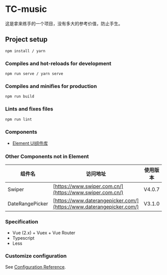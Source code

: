 # TC-music
这是拿来练手的一个项目，没有多大的参考价值，防止手生。

## Project setup
```
npm install / yarn
```

### Compiles and hot-reloads for development
```
npm run serve / yarn serve
```

### Compiles and minifies for production
```
npm run build
```

### Lints and fixes files
```
npm run lint
```
### Components

- [Element UI组件库](https://element.eleme.io/#/zh-CN)

### Other Components not in Element

| 组件名 | 访问地址 | 使用版本 |
| ------ | ------- | ------- |
| Swiper | [https://www.swiper.com.cn/](https://www.swiper.com.cn/)| V4.0.7 |
| DateRangePicker |[https://www.daterangepicker.com/](https://www.daterangepicker.com/)| V3.1.0 |

### Specification

- Vue (2.x) + Vuex + Vue Router
- Typescript
- Less

### Customize configuration
See [Configuration Reference](https://cli.vuejs.org/config/).
